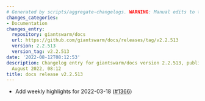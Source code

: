 ```yaml
---
# Generated by scripts/aggregate-changelogs. WARNING: Manual edits to this files will be overwritten.
changes_categories:
- Documentation
changes_entry:
  repository: giantswarm/docs
  url: https://github.com/giantswarm/docs/releases/tag/v2.2.513
  version: 2.2.513
  version_tag: v2.2.513
date: '2022-08-12T08:12:53'
description: Changelog entry for giantswarm/docs version 2.2.513, published on 12
  August 2022, 08:12
title: docs release v2.2.513
---
```


- Add weekly highlights for 2022-03-18 ([#1366](https://github.com/giantswarm/docs/pull/1366))
